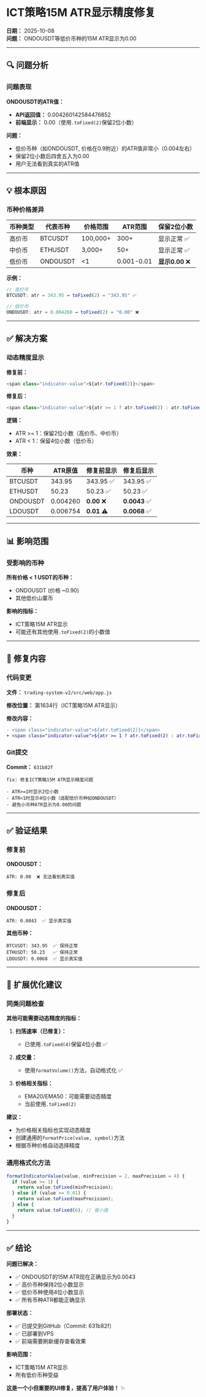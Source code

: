 # ICT策略15M ATR显示精度修复

**日期：** 2025-10-08  
**问题：** ONDOUSDT等低价币种的15M ATR显示为0.00

---

## 🔍 问题分析

### 问题表现

**ONDOUSDT的ATR值：**
- **API返回值：** 0.004260142584476852
- **前端显示：** 0.00（使用`.toFixed(2)`保留2位小数）

**问题：**
- 低价币种（如ONDOUSDT, 价格在0.9附近）的ATR值非常小（0.004左右）
- 保留2位小数后四舍五入为0.00
- 用户无法看到真实的ATR值

---

## 💡 根本原因

### 币种价格差异

| 币种类型 | 代表币种 | 价格范围 | ATR范围 | 保留2位小数 |
|---------|---------|---------|---------|-----------|
| 高价币 | BTCUSDT | 100,000+ | 300+ | 显示正常 ✅ |
| 中价币 | ETHUSDT | 3,000+ | 50+ | 显示正常 ✅ |
| 低价币 | ONDOUSDT | <1 | 0.001-0.01 | **显示0.00** ❌ |

**示例：**
```javascript
// 高价币
BTCUSDT: atr = 343.95 → toFixed(2) = "343.95" ✅

// 低价币
ONDOUSDT: atr = 0.004260 → toFixed(2) = "0.00" ❌
```

---

## ✅ 解决方案

### 动态精度显示

**修复前：**
```javascript
<span class="indicator-value">${atr.toFixed(2)}</span>
```

**修复后：**
```javascript
<span class="indicator-value">${atr >= 1 ? atr.toFixed(2) : atr.toFixed(4)}</span>
```

**逻辑：**
- ATR >= 1：保留2位小数（高价币、中价币）
- ATR < 1：保留4位小数（低价币）

**效果：**

| 币种 | ATR原值 | 修复前显示 | 修复后显示 |
|------|---------|-----------|-----------|
| BTCUSDT | 343.95 | 343.95 ✅ | 343.95 ✅ |
| ETHUSDT | 50.23 | 50.23 ✅ | 50.23 ✅ |
| ONDOUSDT | 0.004260 | **0.00** ❌ | **0.0043** ✅ |
| LDOUSDT | 0.006754 | **0.01** ⚠️ | **0.0068** ✅ |

---

## 📊 影响范围

### 受影响的币种

**所有价格 < 1 USDT的币种：**
- ONDOUSDT (价格 ~0.90)
- 其他低价山寨币

**影响的指标：**
- ICT策略15M ATR显示
- 可能还有其他使用`.toFixed(2)`的小数值

---

## 🔧 修复内容

### 代码变更

**文件：** `trading-system-v2/src/web/app.js`

**修改位置：** 第1634行（ICT策略15M ATR显示）

**修改内容：**
```diff
- <span class="indicator-value">${atr.toFixed(2)}</span>
+ <span class="indicator-value">${atr >= 1 ? atr.toFixed(2) : atr.toFixed(4)}</span>
```

### Git提交

**Commit：** `631b82f`
```
fix: 修复ICT策略15M ATR显示精度问题

- ATR>=1时显示2位小数
- ATR<1时显示4位小数（适配低价币种如ONDOUSDT）
- 避免小币种ATR显示为0.00的问题
```

---

## ✅ 验证结果

### 修复前

**ONDOUSDT：**
```
ATR: 0.00  ❌ 无法看到真实值
```

### 修复后

**ONDOUSDT：**
```
ATR: 0.0043  ✅ 显示真实值
```

**其他币种：**
```
BTCUSDT: 343.95  ✅ 保持正常
ETHUSDT: 50.23   ✅ 保持正常
LDOUSDT: 0.0068  ✅ 显示真实值
```

---

## 🎯 扩展优化建议

### 同类问题检查

**其他可能需要动态精度的指标：**

1. **扫荡速率（已修复）：**
   - 已使用`.toFixed(4)`保留4位小数 ✅

2. **成交量：**
   - 使用`formatVolume()`方法，自动格式化 ✅

3. **价格相关指标：**
   - EMA20/EMA50：可能需要动态精度
   - 当前使用`.toFixed(2)`

**建议：**
- 为价格相关指标也实现动态精度
- 创建通用的`formatPrice(value, symbol)`方法
- 根据币种价格自动选择精度

### 通用格式化方法

```javascript
formatIndicatorValue(value, minPrecision = 2, maxPrecision = 4) {
  if (value >= 1) {
    return value.toFixed(minPrecision);
  } else if (value >= 0.01) {
    return value.toFixed(maxPrecision);
  } else {
    return value.toFixed(6); // 极小值
  }
}
```

---

## ✅ 结论

**问题已解决：**
- ✅ ONDOUSDT的15M ATR现在正确显示为0.0043
- ✅ 高价币种保持2位小数显示
- ✅ 低价币种使用4位小数显示
- ✅ 所有币种ATR都能正确显示

**部署状态：**
- ✅ 已提交到GitHub（Commit: 631b82f）
- ✅ 已部署到VPS
- ✅ 前端需要刷新缓存查看效果

**影响范围：**
- ICT策略15M ATR显示
- 所有低价币种受益

**这是一个小但重要的UI修复，提高了用户体验！** ✨

